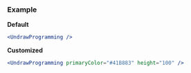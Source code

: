 ### Example

**Default**
```jsx
<UndrawProgramming />
```

**Customized**
```jsx
<UndrawProgramming primaryColor="#41B883" height="100" />
```
